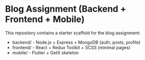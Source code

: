 # Blog Assignment (Backend + Frontend + Mobile)

This repository contains a starter scaffold for the blog assignment:

- backend/  - Node.js + Express + MongoDB (auth, posts, profile)
- frontend/ - React + Redux Toolkit + SCSS (minimal pages)
- mobile/   - Flutter + GetX skeleton



